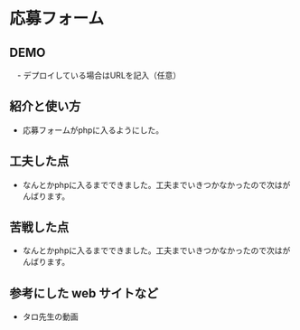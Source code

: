 # 応募フォーム

## DEMO

　- デプロイしている場合はURLを記入（任意）

## 紹介と使い方

  - 応募フォームがphpに入るようにした。

## 工夫した点

  - なんとかphpに入るまでできました。工夫までいきつかなかったので次はがんばります。

## 苦戦した点

  - なんとかphpに入るまでできました。工夫までいきつかなかったので次はがんばります。
    
## 参考にした web サイトなど

  - タロ先生の動画
